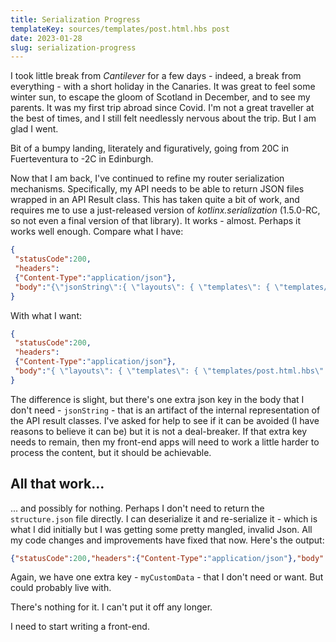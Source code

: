 ```yaml
---
title: Serialization Progress
templateKey: sources/templates/post.html.hbs post
date: 2023-01-28
slug: serialization-progress
---
```

I took little break from _Cantilever_ for a few days - indeed, a break from everything - with a short holiday in the Canaries. It was great to feel some winter sun, to escape the gloom of Scotland in December, and to see my parents. It was my first trip abroad since Covid. I'm not a great traveller at the best of times, and I still felt needlessly nervous about the trip. But I am glad I went.

Bit of a bumpy landing, literately and figuratively, going from 20C in Fuerteventura to -2C in Edinburgh.

Now that I am back, I've continued to refine my router serialization mechanisms. Specifically, my API needs to be able to return JSON files wrapped in an API Result class. This has taken quite a bit of work, and requires me to use a just-released version of _kotlinx.serialization_ (1.5.0-RC, so not even a final version of that library). It works - almost. Perhaps it works well enough. Compare what I have:

```json
{
 "statusCode":200,
 "headers":
 {"Content-Type":"application/json"},
 "body":"{\"jsonString\":{ \"layouts\": { \"templates\": { \"templates/post.html.hbs\": { \"key\": \"templates/post.html.hbs\", \"lastUpdated\": \"2023-01-12T22:50:59\" }, \"templates/news.html.hbs\": { \"key\": \"templates/news.html.hbs\", \"lastUpdated\": \"2023-01-14T08:27:17\" } } }, \"items\": { \"posts\": { \"sources/20230107.md\": { \"title\": \"Adding Templating\", \"srcKey\": \"sources/20230107.md\", \"url\": \"adding-templating\", \"template\": { \"key\": \"templates/post.html.hbs\", \"lastUpdated\": \"2023-01-12T22:50:59\" }, \"lastUpdated\": \"2023-01-14T10:34:09.936271\" } } }}}"
}
```

With what I want:

```json
{
 "statusCode":200,
 "headers":
 {"Content-Type":"application/json"},
 "body":"{ \"layouts\": { \"templates\": { \"templates/post.html.hbs\": { \"key\": \"templates/post.html.hbs\", \"lastUpdated\": \"2023-01-12T22:50:59\" }, \"templates/news.html.hbs\": { \"key\": \"templates/news.html.hbs\", \"lastUpdated\": \"2023-01-14T08:27:17\" } } }, \"items\": { \"posts\": { \"sources/20230107.md\": { \"title\": \"Adding Templating\", \"srcKey\": \"sources/20230107.md\", \"url\": \"adding-templating\", \"template\": { \"key\": \"templates/post.html.hbs\", \"lastUpdated\": \"2023-01-12T22:50:59\" }, \"lastUpdated\": \"2023-01-14T10:34:09.936271\" } } }}"
}
```

The difference is slight, but there's one extra json key in the body that I don't need - `jsonString` - that is an artifact of the internal representation of the API result classes. I've asked for help to see if it can be avoided (I have reasons to believe it can be) but it is not a deal-breaker. If that extra key needs to remain, then my front-end apps will need to work a little harder to process the content, but it should be achievable.

## All that work...

... and possibly for nothing. Perhaps I don't need to return the `structure.json` file directly. I can deserialize it and re-serialize it - which is what I did initially but I was getting some pretty mangled, invalid Json. All my code changes and improvements have fixed that now. Here's the output:

```json
{"statusCode":200,"headers":{"Content-Type":"application/json"},"body":"{\"myCustomData\":{\"layouts\":{\"templates\":{\"templates/post.html.hbs\":{\"key\":\"templates/post.html.hbs\",\"lastUpdated\":\"2023-01-12T22:50:59\"},\"templates/news.html.hbs\":{\"key\":\"templates/news.html.hbs\",\"lastUpdated\":\"2023-01-14T08:27:17\"}}},\"items\":{\"posts\":{\"sources/20230107.md\":{\"title\":\"Adding Templating\",\"srcKey\":\"sources/20230107.md\",\"url\":\"adding-templating\",\"template\":{\"key\":\"templates/post.html.hbs\",\"lastUpdated\":\"2023-01-12T22:50:59\"},\"lastUpdated\":\"2023-01-14T10:34:09.936271\"}}}}}"}
```

Again, we have one extra key - `myCustomData` - that I don't need or want. But could probably live with.

There's nothing for it. I can't put it off any longer.

I need to start writing a front-end.
